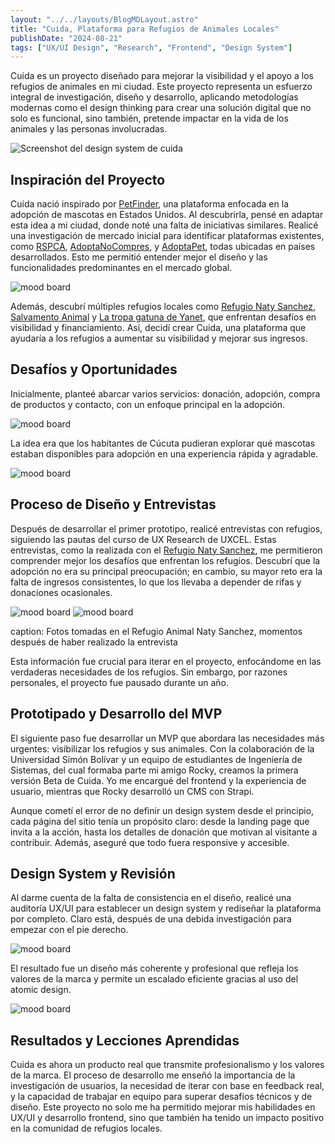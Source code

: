 ```yaml
---
layout: "../../layouts/BlogMDLayout.astro"
title: "Cuida, Plataforma para Refugios de Animales Locales"
publishDate: "2024-08-21"
tags: ["UX/UI Design", "Research", "Frontend", "Design System"]
---
```


Cuida es un proyecto diseñado para mejorar la visibilidad y el apoyo a los refugios de animales en mi ciudad. Este proyecto representa un esfuerzo integral de investigación, diseño y desarrollo, aplicando metodologías modernas como el design thinking para crear una solución digital que no solo es funcional, sino también, pretende impactar en la vida de los animales y las personas involucradas.

![Screenshot del design system de cuida](../../../public/images/Pasted_image_20240813152339.png)


## Inspiración del Proyecto

Cuida nació inspirado por [PetFinder](https://www.petfinder.com/), una plataforma enfocada en la adopción de mascotas en Estados Unidos. Al descubrirla, pensé en adaptar esta idea a mi ciudad, donde noté una falta de iniciativas similares. Realicé una investigación de mercado inicial para identificar plataformas existentes, como [RSPCA](https://www.adoptapet.com.au/), [AdoptaNoCompres](https://www.adoptanocompres.org/conocelos-aqui/), y [AdoptaPet](https://www.adoptapet.com.au/), todas ubicadas en países desarrollados. Esto me permitió entender mejor el diseño y las funcionalidades predominantes en el mercado global.

![mood board](../../../public/images/Pasted%20image%2020240812152310.png)

Además, descubrí múltiples refugios locales como [Refugio Naty Sanchez](https://www.instagram.com/refugioanimalnattysanchez/), [Salvamento Animal](https://www.instagram.com/salvamento_ventadegaraje/) y [La tropa gatuna de Yanet](https://www.instagram.com/latropagatunadeyane/), que enfrentan desafíos en visibilidad y financiamiento. Así, decidí crear Cuida, una plataforma que ayudaría a los refugios a aumentar su visibilidad y mejorar sus ingresos.

## Desafíos y Oportunidades

Inicialmente, planteé abarcar varios servicios: donación, adopción, compra de productos y contacto, con un enfoque principal en la adopción.

![mood board](../../../public/images/Pasted%20image%2020240812144857.png)

La idea era que los habitantes de Cúcuta pudieran explorar qué mascotas estaban disponibles para adopción en una experiencia rápida y agradable.

![mood board](../../../public/images/Pasted%20image%2020240812145138.png)

## Proceso de Diseño y Entrevistas

Después de desarrollar el primer prototipo, realicé entrevistas con refugios, siguiendo las pautas del curso de UX Research de UXCEL. Estas entrevistas, como la realizada con el [Refugio Naty Sanchez](https://www.instagram.com/refugioanimalnattysanchez/), me permitieron comprender mejor los desafíos que enfrentan los refugios. Descubrí que la adopción no era su principal preocupación; en cambio, su mayor reto era la falta de ingresos consistentes, lo que los llevaba a depender de rifas y donaciones ocasionales.

![mood board](../../../public/images/Pasted%20image%2020240813154634.png)
![mood board](../../../public/images/Pasted%20image%2020240813154702.png)

caption: Fotos tomadas en el Refugio Animal Naty Sanchez, momentos después de haber realizado la entrevista

Esta información fue crucial para iterar en el proyecto, enfocándome en las verdaderas necesidades de los refugios. Sin embargo, por razones personales, el proyecto fue pausado durante un año.

## Prototipado y Desarrollo del MVP

El siguiente paso fue desarrollar un MVP que abordara las necesidades más urgentes: visibilizar los refugios y sus animales. Con la colaboración de la Universidad Simón Bolívar y un equipo de estudiantes de Ingeniería de Sistemas, del cual formaba parte mi amigo Rocky, creamos la primera versión Beta de Cuida. Yo me encargué del frontend y la experiencia de usuario, mientras que Rocky desarrolló un CMS con Strapi.

Aunque cometí el error de no definir un design system desde el principio, cada página del sitio tenía un propósito claro: desde la landing page que invita a la acción, hasta los detalles de donación que motivan al visitante a contribuir. Además, aseguré que todo fuera responsive y accesible.

## Design System y Revisión

Al darme cuenta de la falta de consistencia en el diseño, realicé una auditoría UX/UI para establecer un design system y rediseñar la plataforma por completo. Claro está, después de una debida investigación para empezar con el pie derecho.

![mood board](../../../public/images/Pasted%20image%2020240813152004.png)

El resultado fue un diseño más coherente y profesional que refleja los valores de la marca y permite un escalado eficiente gracias al uso del atomic design.

![mood board](../../../public/images/Pasted%20image%2020240813152339.png)

## Resultados y Lecciones Aprendidas

Cuida es ahora un producto real que transmite profesionalismo y los valores de la marca. El proceso de desarrollo me enseñó la importancia de la investigación de usuarios, la necesidad de iterar con base en feedback real, y la capacidad de trabajar en equipo para superar desafíos técnicos y de diseño. Este proyecto no solo me ha permitido mejorar mis habilidades en UX/UI y desarrollo frontend, sino que también ha tenido un impacto positivo en la comunidad de refugios locales.
